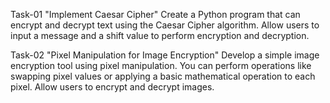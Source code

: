 Task-01 
"Implement Caesar Cipher" 
Create a Python program that can encrypt and decrypt text using the Caesar Cipher algorithm. Allow users to input a message and a shift value to perform encryption and decryption.

Task-02 
"Pixel Manipulation for Image Encryption" 
Develop a simple image encryption tool using pixel manipulation. You can perform operations like swapping pixel values or applying a basic mathematical operation to each pixel. Allow users to encrypt and decrypt images.



